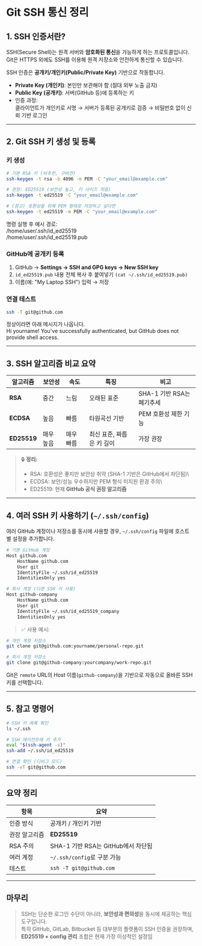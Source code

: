 # Git SSH 통신 정리

## 1. SSH 인증서란?

SSH(Secure Shell)는 원격 서버와 **암호화된 통신**을 가능하게 하는
프로토콜입니다.\
Git은 HTTPS 외에도 SSH를 이용해 원격 저장소와 안전하게 통신할 수
있습니다.

SSH 인증은 **공개키/개인키(Public/Private Key)** 기반으로 작동합니다.

- **Private Key (개인키)**: 본인만 보관해야 함 (절대 외부 노출 금지)
- **Public Key (공개키)**: 서버(GitHub 등)에 등록하는 키
- 인증 과정:\
    클라이언트가 개인키로 서명 → 서버가 등록된 공개키로 검증 → 비밀번호
    없이 신뢰 기반 로그인

------------------------------------------------------------------------

## 2️. Git SSH 키 생성 및 등록

### 키 생성

``` bash
# 기본 RSA 키 (비추천, 구버전)
ssh-keygen -t rsa -b 4096 -m PEM -C "your_email@example.com"

# 권장: ED25519 (보안성 높고, 키 사이즈 작음)
ssh-keygen -t ed25519 -C "your_email@example.com"

# (참고) 호환성을 위해 PEM 형태로 저장하고 싶다면
ssh-keygen -t ed25519 -m PEM -C "your_email@example.com"
```

명령 실행 후 예시 경로:\
    /home/user/.ssh/id_ed25519\
    /home/user/.ssh/id_ed25519.pub

### GitHub에 공개키 등록

1. GitHub → **Settings → SSH and GPG keys → New SSH key**
2. `id_ed25519.pub` 내용 전체 복사 후 붙여넣기 `(cat ~/.ssh/id_ed25519.pub)`
3. 이름(예: "My Laptop SSH") 입력 → 저장

### 연결 테스트

``` bash
ssh -T git@github.com
```

정상이라면 아래 메시지가 나옵니다.\
    Hi yourname! You've successfully authenticated, but GitHub does not provide shell access.

------------------------------------------------------------------------

## 3️. SSH 알고리즘 비교 요약

  알고리즘|보안성|속도|특징|비고
  --|--|--|--|--
  **RSA**|중간|느림|오래된 표준|SHA-1 기반 RSA는 폐기추세
  **ECDSA**|높음|빠름|타원곡선 기반|PEM 호환성 제한 기능
  **ED25519**|매우 높음|매우 빠름|최신 표준, 짜릅은 키 길이| 가장 권장

> 🔒 **정리:**
>
> - RSA: 호환성은 좋지만 보안상 취약 (SHA-1 기반은 GitHub에서 차단됨)\
> - ECDSA: 보안/성능 우수하지만 PEM 형식 미지원 환경 주의\
> - ED25519: 현재 **GitHub 공식 권장 알고리즘**

------------------------------------------------------------------------

## 4️. 여러 SSH 키 사용하기 (`~/.ssh/config`)

여러 GitHub 계정이나 저장소를 동시에 사용할 경우, `~/.ssh/config` 파일에
호스트 별 설정을 추가합니다.

``` bash
# 기본 GitHub 계정
Host github.com
    HostName github.com
    User git
    IdentityFile ~/.ssh/id_ed25519
    IdentitiesOnly yes

# 회사 계정 (다른 SSH 키 사용)
Host github-company
    HostName github.com
    User git
    IdentityFile ~/.ssh/id_ed25519_company
    IdentitiesOnly yes
```

> ✅ 사용 예시:

``` bash
# 개인 계정 저장소
git clone git@github.com:yourname/personal-repo.git

# 회사 계정 저장소
git clone git@github-company:yourcompany/work-repo.git
```

Git은 `remote` URL의 Host 이름(`github-company`)을 기반으로 자동으로
올바른 SSH 키를 선택합니다.

------------------------------------------------------------------------

## 5️. 참고 명령어

``` bash
# SSH 키 목록 확인
ls ~/.ssh

# SSH 에이전트에 키 추가
eval "$(ssh-agent -s)"
ssh-add ~/.ssh/id_ed25519

# 연결 확인 (디버그 모드)
ssh -vT git@github.com
```

------------------------------------------------------------------------

## 요약 정리

항목|요약
--|--
인증 방식|공개키 / 개인키 기반
권장 알고리즘|**ED25519**
RSA 주의|SHA-1 기반 RSA는 GitHub에서 차단됨
여러 계정|`~/.ssh/config`로 구분 가능
테스트|`ssh -T git@github.com`

------------------------------------------------------------------------

## 마무리

> SSH는 단순한 로그인 수단이 아니라, **보안성과 편의성**을 동시에
> 제공하는 핵심 도구입니다.\
> 특히 GitHub, GitLab, Bitbucket 등 대부분의 플랫폼이 SSH 인증을
> 권장하며,\
> **ED25519 + config 관리** 조합은 현재 가장 이상적인 설정임

